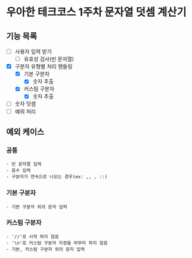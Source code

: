 # 우아한 테크코스 1주차 문자열 덧셈 계산기

## 기능 목록

- [ ] 사용자 입력 받기
    - [ ] 유효성 검사(빈 문자열)
- [x] 구분자 유형별 처리 핸들링
    - [x] 기본 구분자
        - [x] 숫자 추출
    - [x] 커스텀 구분자
        - [x] 숫자 추출
- [ ] 숫자 덧셈
- [ ] 예외 처리

## 예외 케이스

### 공통

    - 빈 문자열 입력
    - 음수 입력
    - 구분자가 연속으로 나오는 경우(ex: ,, , ::)

### 기본 구분자

    - 기본 구분자 외의 문자 입력

### 커스텀 구분자

    - '//'로 시작 하지 않음
    - '\n'로 커스텀 구분자 지정을 마무리 하지 않음
    - 기본, 커스텀 구분자 외의 문자 입력

